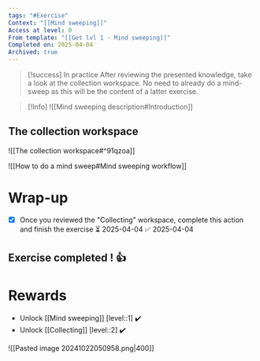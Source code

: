 ```yaml
---
tags: "#Exercise"
Context: "[[Mind sweeping]]"
Access at level: 0
From template: "[[Get lvl 1 - Mind sweeping]]"
Completed on: 2025-04-04
Archived: true
---
```

> [!success] In practice
> After reviewing the presented knowledge, take a look at the collection workspace. No need to already do a mind-sweep as this will be the content of a latter exercise. 

>[!Info]
>![[Mind sweeping description#Introduction]]

## The collection workspace
![[The collection workspace#^91qzoa]]


![[How to do a mind sweep#Mind sweeping workflow]]

# Wrap-up

- [x] Once you reviewed the "Collecting" workspace, complete this action and finish the exercise ⏳ 2025-04-04 ✅ 2025-04-04

## Exercise completed ! 👍 

# Rewards

- Unlock [[Mind sweeping]] [level::1] ✔️
- Unlock [[Collecting]] [level::2] ✔️

![[Pasted image 20241022050958.png|400]]

